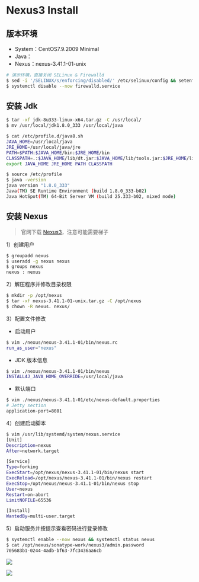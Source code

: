 # Nexus3 Install

## 版本环境

- System：CentOS7.9.2009 Minimal
- Java：
- Nexus：nexus-3.41.1-01-unix

```bash
# 演示环境，直接关闭 SELinux & Firewalld
$ sed -i '/SELINUX/s/enforcing/disabled/' /etc/selinux/config && setenforce 0 
$ systemctl disable --now firewalld.service 
```

## 安装 Jdk

```bash
$ tar -xf jdk-8u333-linux-x64.tar.gz -C /usr/local/
$ mv /usr/local/jdk1.8.0_333 /usr/local/java

$ cat /etc/profile.d/java8.sh
JAVA_HOME=/usr/local/java
JRE_HOME=/usr/local/java/jre
PATH=$PATH:$JAVA_HOME/bin:$JRE_HOME/bin
CLASSPATH=.:$JAVA_HOME/lib/dt.jar:$JAVA_HOME/lib/tools.jar:$JRE_HOME/lib
export JAVA_HOME JRE_HOME PATH CLASSPATH

$ source /etc/profile
$ java -version
java version "1.8.0_333"
Java(TM) SE Runtime Environment (build 1.8.0_333-b02)
Java HotSpot(TM) 64-Bit Server VM (build 25.333-b02, mixed mode)
```

## 安装 Nexus

> 官网下载 [Nexus3](https://help.sonatype.com/repomanager3/product-information/download)，注意可能需要梯子

1）创建用户

```bash
$ groupadd nexus
$ useradd -g nexus nexus
$ groups nexus
nexus : nexus
```

2）解压程序并修改目录权限

```bash
$ mkdir -p /opt/nexus
$ tar -xf nexus-3.41.1-01-unix.tar.gz -C /opt/nexus
$ chown -R nexus. nexus/
```

3）配置文件修改

- 启动用户

```bash
$ vim ./nexus/nexus-3.41.1-01/bin/nexus.rc
run_as_user="nexus"
```

- JDK 版本信息

```bash
$ vim ./nexus/nexus-3.41.1-01/bin/nexus
INSTALL4J_JAVA_HOME_OVERRIDE=/usr/local/java
```

- 默认端口

```bash
$ vim ./nexus/nexus-3.41.1-01/etc/nexus-default.properties
# Jetty section
application-port=8081
```

4）创建启动脚本

```bash
$ vim /usr/lib/systemd/system/nexus.service
[Unit]
Description=nexus
After=network.target

[Service]
Type=forking
ExecStart=/opt/nexus/nexus-3.41.1-01/bin/nexus start
ExecReload=/opt/nexus/nexus-3.41.1-01/bin/nexus restart
ExecStop=/opt/nexus/nexus-3.41.1-01/bin/nexus stop
User=nexus
Restart=on-abort
LimitNOFILE=65536

[Install]
WantedBy=multi-user.target
```

5）启动服务并按提示查看密码进行登录修改

```bash
$ systemctl enable --now nexus && systemctl status nexus
$ cat /opt/nexus/sonatype-work/nexus3/admin.password
705683b1-0244-4adb-bf63-7fc3436aa6cb
```

![](https://yuikuen-1259273046.cos.ap-guangzhou.myqcloud.com/devops/20220826111856.png)

![](https://yuikuen-1259273046.cos.ap-guangzhou.myqcloud.com/devops/20220826112305.png)